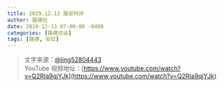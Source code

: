 ```yaml
---
title: 2019.12.13 路安时评
author: 路德社
date: 2019-12-13 07:00:00 -0400
categories: [路德访谈]
tags: [路德, 安红]
---
```


> 文字来源：[@ling52804443](https://twitter.com/ling52804443)  
> YouTube 视频地址：[https://www.youtube.com/watch?v=Q2RIa9qjYJk](https://www.youtube.com/watch?v=Q2RIa9qjYJk)
